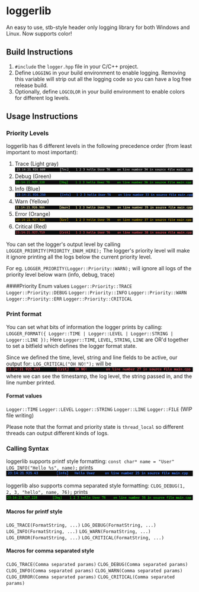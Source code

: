 # loggerlib

An easy to use, stb-style header only logging library for both Windows and Linux. Now supports color!

## Build Instructions

1. `#include` the `logger.hpp` file in your C/C++ project.
2. Define `LOGGING` in your build environment to enable logging. Removing this variable will strip out all the logging code so you can have a log free release build.
3. Optionally, define `LOGCOLOR` in your build environment to enable colors for different log levels.

## Usage Instructions

### Priority Levels

loggerlib has 6 different levels in the following precedence order (from least important to most important):

1. Trace (Light gray)
   ![trace](./screens/trace.png "trace")
2. Debug (Green)
   ![debug](./screens/debug.png "debug")
3. Info (Blue)
   ![info](./screens/info.png "Info")
4. Warn (Yellow)
   ![warn](./screens/warn.png "warn")
5. Error (Orange)
   ![err](./screens/err.png "err")
6. Critical (Red)
   ![crit](./screens/crit.png "crit")

You can set the logger's output level by calling
`LOGGER_PRIORITY(PRIORITY_ENUM_HERE);`
The logger's priority level will make it ignore printing all the logs below the current priority level.

For eg. `LOGGER_PRIORITY(Logger::Priority::WARN);`
will ignore all logs of the priority level below warn (info, debug, trace)

####Priority Enum values
`Logger::Priority::TRACE`
`Logger::Priority::DEBUG`
`Logger::Priority::INFO`
`Logger::Priority::WARN`
`Logger::Priority::ERR`
`Logger::Priority::CRITICAL`

### Print format

You can set what bits of information the logger prints by calling:
`LOGGER_FORMAT({ Logger::TIME | Logger::LEVEL | Logger::STRING | Logger::LINE });`
Here `Logger::TIME`, `LEVEL`, `STRING`, `LINE` are OR'd together to set a bitfield which defines the logger format state.

Since we defined the time, level, string and line fields to be active, our output for:
`LOG_CRITICAL("OH NO!");`
will be
![format_eg](./screens/format_eg.png "format_eg")
where we can see the timestamp, the log level, the string passed in, and the line number printed.

#### Format values

`Logger::TIME`
`Logger::LEVEL`
`Logger::STRING`
`Logger::LINE`
`Logger::FILE` (WIP file writing)

Please note that the format and priority state is `thread_local` so different threads can output different kinds of logs.

### Calling Syntax

loggerlib supports printf style formatting:
`const char* name = "User"`
`LOG_INFO("Hello %s", name);`
prints
![printf](./screens/printf.png "printf")

loggerlib also supports comma separated style formatting:
`CLOG_DEBUG(1, 2, 3, "hello", name, 76);`
prints
![debug](./screens/debug.png "debug")

#### Macros for printf style

`LOG_TRACE(FormatString, ...)`
`LOG_DEBUG(FormatString, ...)`
`LOG_INFO(FormatString, ...)`
`LOG_WARN(FormatString, ...)`
`LOG_ERROR(FormatString, ...)`
`LOG_CRITICAL(FormatString, ...)`

#### Macros for comma separated style

`CLOG_TRACE(Comma separated params)`
`CLOG_DEBUG(Comma separated params)`
`CLOG_INFO(Comma separated params)`
`CLOG_WARN(Comma separated params)`
`CLOG_ERROR(Comma separated params)`
`CLOG_CRITICAL(Comma separated params)`
